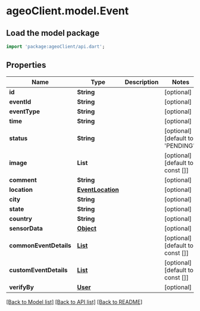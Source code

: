 # ageoClient.model.Event

## Load the model package
```dart
import 'package:ageoClient/api.dart';
```

## Properties
Name | Type | Description | Notes
------------ | ------------- | ------------- | -------------
**id** | **String** |  | [optional] 
**eventId** | **String** |  | [optional] 
**eventType** | **String** |  | [optional] 
**time** | **String** |  | [optional] 
**status** | **String** |  | [optional] [default to 'PENDING']
**image** | **List<String>** |  | [optional] [default to const []]
**comment** | **String** |  | [optional] 
**location** | [**EventLocation**](EventLocation.md) |  | [optional] 
**city** | **String** |  | [optional] 
**state** | **String** |  | [optional] 
**country** | **String** |  | [optional] 
**sensorData** | [**Object**](.md) |  | [optional] 
**commonEventDetails** | [**List<EventCommonEventDetails>**](EventCommonEventDetails.md) |  | [optional] [default to const []]
**customEventDetails** | [**List<EventCommonEventDetails>**](EventCommonEventDetails.md) |  | [optional] [default to const []]
**verifyBy** | [**User**](User.md) |  | [optional] 

[[Back to Model list]](../README.md#documentation-for-models) [[Back to API list]](../README.md#documentation-for-api-endpoints) [[Back to README]](../README.md)


